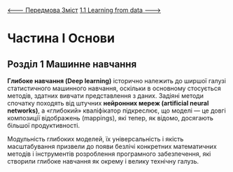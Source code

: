 [<---  Передмова ](foreword.md)         [Зміст](README.md)          [1.1 Learning from data   --->](1_1_Learning_from_data.md) 

# Частина I Основи

## Розділ 1 Машинне навчання

**Глибоке навчання (Deep learning)** історично належить до ширшої галузі статистичного машинного навчання, оскільки в основному стосується методів, здатних вивчати представлення з даних. Задіяні методи спочатку походять від штучних **нейронних мереж (artificial neural networks)**, а «глибокий» кваліфікатор підкреслює, що моделі — це довгі композиції відображень (mappings), які тепер, як відомо, досягають більшої продуктивності.

Модульність глибоких моделей, їх універсальність і якість масштабування призвели до появи безлічі конкретних математичних методів і інструментів розроблення програмного забезпечення, які створили глибоке навчання як окрему і велику технічну галузь.